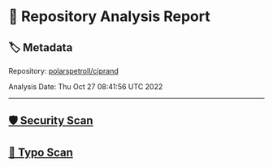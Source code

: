 # 🧪 Repository Analysis Report

## 🏷️ Metadata

Repository:
[polarspetroll/ciprand](https://github.com/polarspetroll/ciprand)

Analysis Date:
Thu Oct 27 08:41:56 UTC 2022

---

## [🛡️ Security Scan](./security)


## [🚫 Typo Scan](./typos)


